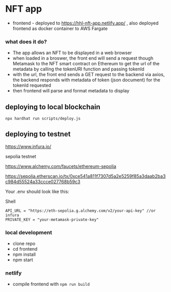 # NFT app

* frontend - deployed to https://hhl-nft-app.netlify.app/ , also deployed frontend as docker container to AWS Fargate



### what does it do?
* The app allows an NFT to be displayed in a web browser
* when loaded in a broswer, the front end will send a request though Metamask to the NFT smart contract on Ethereum to get the url of the metadata by calling the tokenURI function and passing tokenId
* with the url, the front end sends a GET request to the backend via axios, the backend responds with metadata of token (json document) for the tokenId requested 
* then frontend will parse and format metadata to display 


 ## deploying to local blockchain

 `npx hardhat run scripts/deploy.js`



 ## deploying to testnet

 https://www.infura.io/

 sepolia testnet

 https://www.alchemy.com/faucets/ethereum-sepolia

 https://sepolia.etherscan.io/tx/0xce541a811f7307d5a2e5259f85a3daab2ba3c984d55524a33ccce027768b59c3


Your .env should look like this:

Shell
```
API_URL = "https://eth-sepolia.g.alchemy.com/v2/your-api-key" //or infura
PRIVATE_KEY = "your-metamask-private-key"
```

### local development

- clone repo
- cd frontend
- npm install
- npm start

### netlify
- compile frontend with `npm run build`